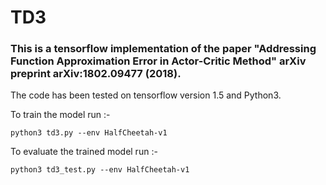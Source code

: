 # TD3

### This is a tensorflow implementation of the paper "Addressing Function Approximation Error in Actor-Critic Method" arXiv preprint 	arXiv:1802.09477 (2018).

The code has been tested on tensorflow version 1.5 and Python3. 

To train the model run :-

```
python3 td3.py --env HalfCheetah-v1
```

To evaluate the trained model run :-

```
python3 td3_test.py --env HalfCheetah-v1
```


